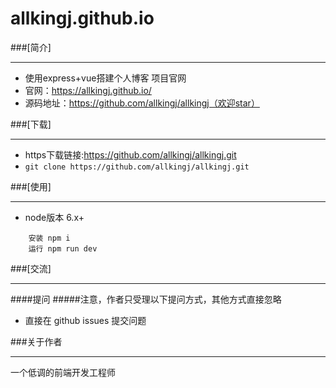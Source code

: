 # allkingj.github.io

###[简介]

---
+ 使用express+vue搭建个人博客 项目官网
+ 官网：https://allkingj.github.io/
+ 源码地址：https://github.com/allkingj/allkingj（欢迎star）

###[下载]

---
+ https下载链接:https://github.com/allkingj/allkingj.git
+ ```git clone https://github.com/allkingj/allkingj.git```

###[使用]

---
+ node版本 6.x+
```
    安装 npm i 
    运行 npm run dev
```

###[交流]

---

####提问
#####注意，作者只受理以下提问方式，其他方式直接忽略
- 直接在 github issues 提交问题

###关于作者

---
一个低调的前端开发工程师

